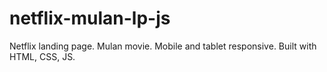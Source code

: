 # netflix-mulan-lp-js
Netflix landing page. Mulan movie. Mobile and tablet responsive. Built with HTML, CSS, JS.
